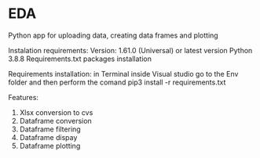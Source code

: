 # EDA
Python app for uploading data, creating data frames and plotting

Instalation requirements:
Version: 1.61.0 (Universal) or latest version
Python 3.8.8
Requirements.txt packages installation


Requirements installation: in Terminal inside Visual studio go to the Env folder and then perform the comand pip3 install -r requirements.txt

Features:

1. Xlsx conversion to cvs
2. Dataframe conversion
3. Dataframe filtering
4. Dataframe dispay
5. Dataframe plotting
